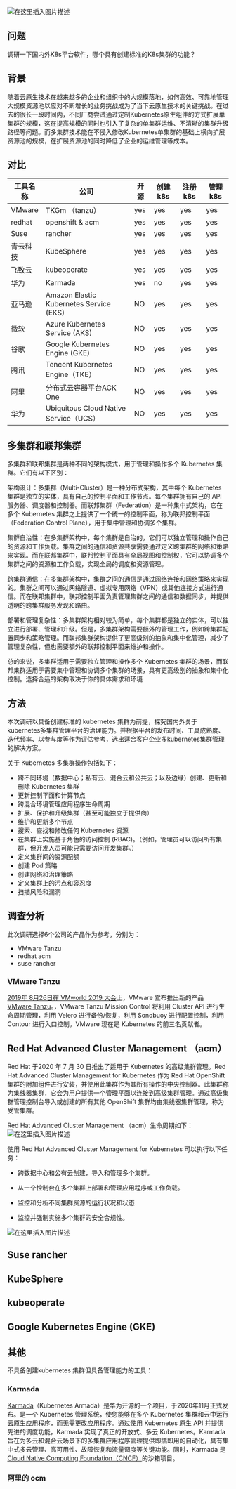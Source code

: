 ![在这里插入图片描述](https://i-blog.csdnimg.cn/blog_migrate/d885c70c6f8a1c8002d20fdc768e5294.png)

## 问题
调研一下国内外K8s平台软件，哪个具有创建标准的K8s集群的功能？

##  背景

随着云原生技术在越来越多的企业和组织中的大规模落地，如何高效、可靠地管理大规模资源池以应对不断增长的业务挑战成为了当下云原生技术的关键挑战。在过去的很长一段时间内，不同厂商尝试通过定制Kubernetes原生组件的方式扩展单集群的规模，这在提高规模的同时也引入了复杂的单集群运维、不清晰的集群升级路径等问题。而多集群技术能在不侵入修改Kubernetes单集群的基础上横向扩展资源池的规模，在扩展资源池的同时降低了企业的运维管理等成本。




##  对比

| 工具名称    | 公司                                      | 开源  | 创建 k8s | 注册 k8s | 管理 k8s |
|---------|-----------------------------------------|-----|--------|--------|--------|
| VMware  | TKGm （tanzu）                            | yes | yes    | yes    | yes    |
| redhat  | openshift & acm                         | yes | yes    | yes    | yes    |
| Suse    | rancher                                 | yes | yes    | yes    | yes    |
| 青云科技    | KubeSphere                              | yes | yes    | yes    | yes    |
| 飞致云     | kubeoperate                             | yes | yes    | yes    | yes    |
| 华为      | Karmada                                 | yes | no     | yes    | yes    |
| 亚马逊     | Amazon Elastic Kubernetes Service (EKS) | NO  | yes    | yes    | yes    |
| 微软      | Azure Kubernetes Service (AKS)          | NO  | yes    | yes    | yes    |
| 谷歌      | Google Kubernetes Engine (GKE)          | NO  | yes    | yes    | yes    |
| 腾讯      | Tencent Kubernetes Engine（TKE）          | NO  | yes    | yes    | yes    |
| 阿里      | 分布式云容器平台ACK One                         | NO  | yes    | yes    | yes    |
| 华为      | Ubiquitous Cloud Native Service（UCS）    | NO  | yes    | yes    | yes    |


##  多集群和联邦集群

多集群和联邦集群是两种不同的架构模式，用于管理和操作多个 Kubernetes 集群。它们有以下区别：

架构设计：多集群（Multi-Cluster）是一种分布式架构，其中每个 Kubernetes 集群是独立的实体，具有自己的控制平面和工作节点。每个集群拥有自己的 API 服务器、调度器和控制器。而联邦集群（Federation）是一种集中式架构，它在多个 Kubernetes 集群之上提供了一个统一的控制平面，称为联邦控制平面（Federation Control Plane），用于集中管理和协调多个集群。

集群自治性：在多集群架构中，每个集群是自治的，它们可以独立管理和操作自己的资源和工作负载。集群之间的通信和资源共享需要通过定义跨集群的网络和策略来实现。而在联邦集群中，联邦控制平面具有全局视图和控制权，它可以协调多个集群之间的资源和工作负载，实现全局的调度和资源管理。

跨集群通信：在多集群架构中，集群之间的通信是通过网络连接和网络策略来实现的。集群之间可以通过网络隧道、虚拟专用网络（VPN）或其他连接方式进行通信。而在联邦集群中，联邦控制平面负责管理集群之间的通信和数据同步，并提供透明的跨集群服务发现和路由。

部署和管理复杂性：多集群架构相对较为简单，每个集群都是独立的实体，可以独立进行部署、管理和升级。但是，多集群架构需要额外的管理工作，例如跨集群配置同步和策略管理。而联邦集群架构提供了更高级别的抽象和集中化管理，减少了管理复杂性，但也需要额外的联邦控制平面来维护和操作。

总的来说，多集群适用于需要独立管理和操作多个 Kubernetes 集群的场景，而联邦集群适用于需要集中管理和协调多个集群的场景，具有更高级别的抽象和集中化控制。选择合适的架构取决于你的具体需求和环境






##  方法
本次调研以具备创建标准的 kubernetes 集群为前提，探究国内外关于kubernetes多集群管理平台的治理能力。并根据平台的发布时间、工具成熟度、迭代频率、以参与度等作为评估参考，选出适合客户企业多kubernetes集群管理的解决方案。

关于 Kubernetes 多集群操作包括如下： 

- 跨不同环境（数据中心；私有云、混合云和公共云；以及边缘）创建、更新和删除 Kubernetes 集群 
- 更新控制平面和计算节点 
- 跨混合环境管理应用程序生命周期 
- 扩展、保护和升级集群（甚至可能独立于提供商） 
- 维护和更新多个节点 
- 搜索、查找和修改任何 Kubernetes 资源 
- 在集群上实施基于角色的访问控制 (RBAC)。（例如，管理员可以访问所有集群，但开发人员可能只需要访问开发集群。） 
- 定义集群间的资源配额 
- 创建 Pod 策略
- 创建网络和治理策略
- 定义集群上的污点和容忍度 
- 扫描风险和漏洞  

##  调查分析
此次调研选择6个公司的产品作为参考，分别为：

- VMware Tanzu
- redhat acm
- suse rancher
### VMware Tanzu
[2019年 8月26日在 VMworld 2019 大会](https://news.vmware.com/releases/vmware-announces-vmware-tanzu-portfolio-to-transform-the-way-enterprises-build-run-and-manage-software-on-kubernetes)上，VMware 宣布推出新的产品 [VMware Tanzu](https://tanzu.vmware.com/)。，VMware Tanzu Mission Control 将利用 Cluster API 进行生命周期管理，利用 Velero 进行备份/恢复，利用 Sonobuoy 进行配置控制，利用 Contour 进行入口控制。VMware 现在是 Kubernetes 的前三名贡献者。 


## Red Hat Advanced Cluster Management （acm）
 Red Hat 于2020 年 7 月 30 日推出了适用于 Kubernetes 的高级集群管理。Red Hat Advanced Cluster Management for Kubernetes 作为 Red Hat OpenShift 集群的附加组件进行安装，并使用此集群作为其所有操作的中央控制器。此集群称为集线器集群，它会为用户提供一个管理平面以连接到高级集群管理。通过高级集群管理控制台导入或创建的所有其他 OpenShift 集群均由集线器集群管理，称为受管集群。

Red Hat Advanced Cluster Management （acm）生命周期如下：
![在这里插入图片描述](https://i-blog.csdnimg.cn/blog_migrate/bfa3ebe1c3bf76975ee35ffb37907059.png)


使用 Red Hat Advanced Cluster Management for Kubernetes 可以执行以下任务：

- 跨数据中心和公有云创建，导入和管理多个集群。

- 从一个控制台在多个集群上部署和管理应用程序或工作负载。

- 监控和分析不同集群资源的运行状况和状态

- 监控并强制实施多个集群的安全合规性。

![在这里插入图片描述](https://i-blog.csdnimg.cn/blog_migrate/c6b4dec955af020225f2012039ce38ae.png)

## Suse rancher

## KubeSphere

##  kubeoperate
##  Google Kubernetes Engine (GKE)

## 其他
不具备创建kubernetes 集群但具备管理能力的工具：

### Karmada

[Karmada](https://karmada.io/)（Kubernetes Armada）是华为开源的一个项目，于2020年11月正式发布。是一个 Kubernetes 管理系统，使您能够在多个 Kubernetes 集群和云中运行云原生应用程序，而无需更改应用程序。通过使用 Kubernetes 原生 API 并提供先进的调度功能，Karmada 实现了真正的开放式、多云 Kubernetes。Karmada 旨在为多云和混合云场景下的多集群应用程序管理提供即插即用的自动化，具有集中式多云管理、高可用性、故障恢复和流量调度等关键功能。同时，Karmada 是[Cloud Native Computing Foundation（CNCF）](https://github.com/karmada-io/karmada)的沙箱项目。


### 阿里的 ocm
